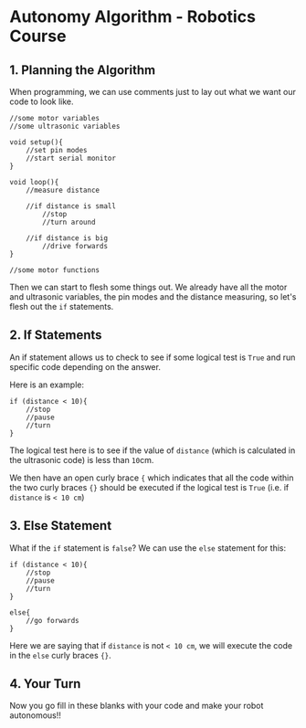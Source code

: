 # Autonomy Algorithm - Robotics Course

## 1. Planning the Algorithm
When programming, we can use comments just to lay out what we want our code to look like.
```
//some motor variables
//some ultrasonic variables

void setup(){
    //set pin modes
    //start serial monitor
}

void loop(){
    //measure distance

    //if distance is small
        //stop
        //turn around

    //if distance is big
        //drive forwards
}

//some motor functions
```

Then we can start to flesh some things out. We already have all the motor and ultrasonic variables, the pin modes and the distance measuring, so let's flesh out the `if` statements.  

## 2. If Statements  
An if statement allows us to check to see if some logical test is `True` and run specific code depending on the answer.  
  
Here is an example:

```
if (distance < 10){
    //stop
    //pause
    //turn
}
```

The logical test here is to see if the value of `distance` (which is calculated in the ultrasonic code) is less than `10`cm.  
  
We then have an open curly brace `{` which indicates that all the code within the two curly braces `{}` should be executed if the logical test is `True` (i.e. if `distance` is `< 10 cm`)  

## 3. Else Statement  
What if the `if` statement is `false`? We can use the `else` statement for this:
```
if (distance < 10){
    //stop
    //pause
    //turn
}

else{
    //go forwards
}
```
Here we are saying that if `distance` is not `< 10 cm`, we will execute the code in the `else` curly braces `{}`.  
## 4. Your Turn  
Now you go fill in these blanks with your code and make your robot autonomous!!